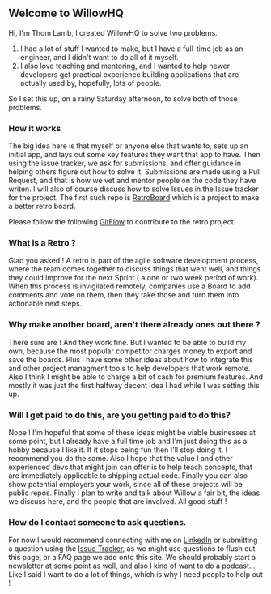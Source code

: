 ## Welcome to WillowHQ

Hi, I'm Thom Lamb, I created WillowHQ to solve two problems.
1. I had a lot of stuff I wanted to make, but I have a full-time job as an engineer, and I didn't want to do all of it myself.
2. I also love teaching and mentoring, and I wanted to help newer developers get practical experience building applications that are actually used by, hopefully, lots of people. 

So I set this up, on a rainy Saturday afternoon, to solve both of those problems. 

### How it works

The big idea here is that myself or anyone else that wants to, sets up an initial app, and lays out some key features they want that app to have. Then using the issue tracker, we ask for submissions, and offer guidance in helping others figure out how to solve it. Submissions are made using a Pull Request, and that is how we vet and mentor people on the code they have writen. I will also of course discuss how to solve Issues in the Issue tracker for the project. The first such repo is [RetroBoard](https://github.com/WillowHQ/retro_v1) which is a project to make a better retro board. 

Please follow the following [GitFlow](https://guides.github.com/introduction/flow/) to contribute to the retro project.

### What is a Retro ? 

Glad you asked ! A retro is part of the agile software development process, where the team comes together to discuss things that went well, and things they could improve for the next Sprint ( a one or two week period of work). When this process is invigilated remotely, companies use a Board to add comments and vote on them, then they take those and turn them into actionable next steps. 

### Why make another board, aren't there already ones out there ? 

There sure are ! And they work fine. But I wanted to be able to build my own, because the most popular competitor charges money to export and save the boards. Plus I have some other ideas about how to integrate this and other project managment tools to help developers that work remote. Also I think I might be able to charge a bit of cash for premium features. And mostly it was just the first halfway decent idea I had while I was setting this up. 

### Will I get paid to do this, are you getting paid to do this? 

Nope ! I'm hopeful that some of these ideas might be viable businesses at some point, but I already have a full time job and I'm just doing this as a hobby because I like it. If it stops being fun then I'll stop doing it. I recommend you do the same. Also I hope that the value I and other experienced devs that might join can offer is to help teach concepts, that are immediately applicable to shipping actual code. Finally you can also show potential employers your work, since all of these projects will be public repos. Finally I plan to write and talk about Willow a fair bit, the ideas we discuss here, and the people that are involved. All good stuff !

### How do I contact someone to ask questions. 

For now I would recommend connecting with me on [LinkedIn](https://www.linkedin.com/in/thomlamb1/) or submitting a question using the [Issue Tracker](https://github.com/WillowHQ/WillowHQ.github.io/issues), as we might use questions to flush out this page, or a FAQ page we add onto this site. We should probably start a newsletter at some point as well, and also I kind of want to do a podcast... Like I said I want to do a lot of things, which is why I need people to help out !

